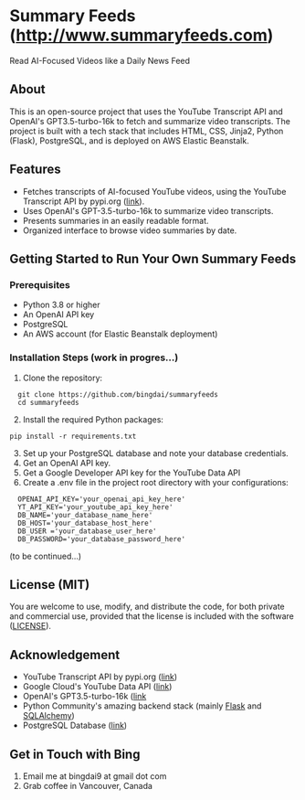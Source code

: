 # Summary Feeds (http://www.summaryfeeds.com)
Read AI-Focused Videos like a Daily News Feed


## About
This is an open-source project that uses the YouTube Transcript API and OpenAI's GPT3.5-turbo-16k to fetch and summarize video transcripts. The project is built with a tech stack that includes HTML, CSS, Jinja2, Python (Flask), PostgreSQL, and is deployed on AWS Elastic Beanstalk.

## Features
* Fetches transcripts of AI-focused YouTube videos, using the YouTube Transcript API by pypi.org ([link](https://pypi.org/project/youtube-transcript-api/)).
* Uses OpenAI's GPT-3.5-turbo-16k to summarize video transcripts.
* Presents summaries in an easily readable format.
* Organized interface to browse video summaries by date.

## Getting Started to Run Your Own Summary Feeds

### Prerequisites
* Python 3.8 or higher
* An OpenAI API key
* PostgreSQL
* An AWS account (for Elastic Beanstalk deployment)

### Installation Steps (work in progres...)
1. Clone the repository:
```
  git clone https://github.com/bingdai/summaryfeeds
  cd summaryfeeds
```

2. Install the required Python packages:
```
pip install -r requirements.txt
```

3. Set up your PostgreSQL database and note your database credentials.
4. Get an OpenAI API key.
5. Get a Google Developer API key for the YouTube Data API
6. Create a .env file in the project root directory with your configurations:
```
  OPENAI_API_KEY='your_openai_api_key_here'
  YT_API_KEY='your_youtube_api_key_here'
  DB_NAME='your_database_name_here'
  DB_HOST='your_database_host_here'
  DB_USER ='your_database_user_here'
  DB_PASSWORD='your_database_password_here'
```
(to be continued...)

## License (MIT)

You are welcome to use, modify, and distribute the code, for both private and commercial use, provided that the license is included with the software ([LICENSE](https://github.com/bingdai/summaryfeeds/blob/main/LICENSE)).


## Acknowledgement
* YouTube Transcript API by pypi.org ([link](https://pypi.org/project/youtube-transcript-api/))
* Google Cloud's YouTube Data API ([link](https://developers.google.com/youtube/v3))
* OpenAI's GPT3.5-turbo-16k ([link](https://platform.openai.com/docs/models/gpt-3-5-turbo)
* Python Community's amazing backend stack (mainly [Flask](https://flask.palletsprojects.com/en/3.0.x/) and [SQLAlchemy](https://www.sqlalchemy.org/))
* PostgreSQL Database ([link](https://www.postgresql.org/))


## Get in Touch with Bing
1. Email me at bingdai9 at gmail dot com
2. Grab coffee in Vancouver, Canada
